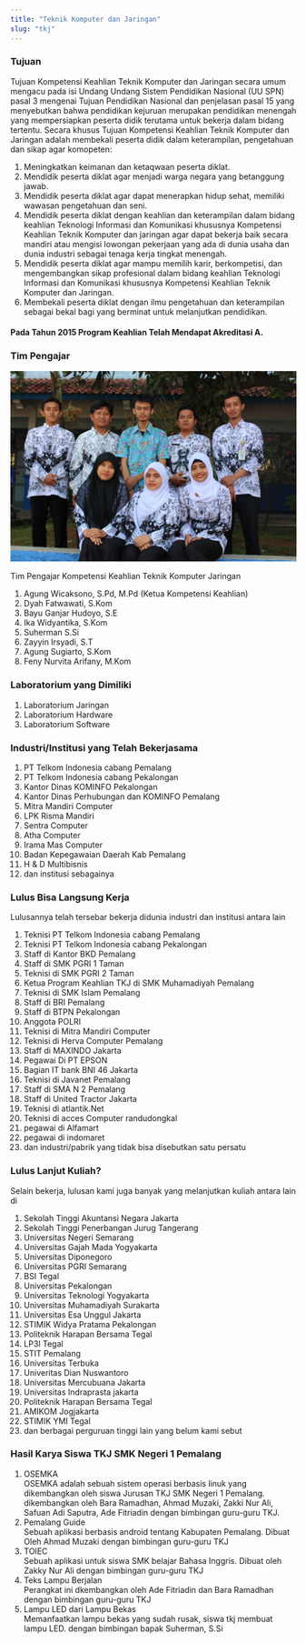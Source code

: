 ```yaml
---
title: "Teknik Komputer dan Jaringan"
slug: "tkj"
---
```

### Tujuan

Tujuan Kompetensi Keahlian Teknik Komputer dan Jaringan secara umum mengacu pada isi Undang Undang Sistem Pendidikan Nasional (UU SPN) pasal 3 mengenai Tujuan Pendidikan Nasional dan penjelasan pasal 15 yang menyebutkan bahwa pendidikan kejuruan merupakan pendidikan menengah yang mempersiapkan peserta didik terutama untuk bekerja dalam bidang tertentu. Secara khusus Tujuan Kompetensi Keahlian Teknik Komputer dan Jaringan adalah membekali peserta didik dalam keterampilan, pengetahuan dan sikap agar komopeten:

1. Meningkatkan keimanan dan ketaqwaan peserta diklat.
2. Mendidik peserta diklat agar menjadi warga negara yang betanggung jawab.
3. Mendidik peserta diklat agar dapat menerapkan hidup sehat, memiliki wawasan pengetahuan dan seni.
4. Mendidik peserta diklat dengan keahlian dan keterampilan dalam bidang keahlian Teknologi Informasi dan Komunikasi khususnya Kompetensi Keahlian Teknik Komputer dan jaringan agar dapat bekerja baik secara mandiri atau mengisi lowongan pekerjaan yang ada di dunia usaha dan dunia industri sebagai tenaga kerja tingkat menengah.
5. Mendidik peserta diklat agar mampu memilih karir, berkompetisi, dan mengembangkan sikap profesional dalam bidang keahlian Teknologi Informasi dan Komunikasi khususnya Kompetensi Keahlian Teknik Komputer dan Jaringan.
6. Membekali peserta diklat dengan ilmu pengetahuan dan keterampilan sebagai bekal bagi yang berminat untuk melanjutkan pendidikan.

#### Pada Tahun 2015 Program Keahlian Telah Mendapat Akreditasi A.

### Tim Pengajar

![Guru TKJ](/uploads/Y8GtmiQ.jpeg)

Tim Pengajar Kompetensi Keahlian Teknik Komputer Jaringan

1. Agung Wicaksono, S.Pd, M.Pd (Ketua Kompetensi Keahlian)
2. Dyah Fatwawati, S.Kom
3. Bayu Ganjar Hudoyo, S.E
4. Ika Widyantika, S.Kom
5. Suherman S.Si
6. Zayyin Irsyadi, S.T
7. Agung Sugiarto, S.Kom
8. Feny Nurvita Arifany, M.Kom

### Laboratorium yang Dimiliki

1. Laboratorium Jaringan
2. Laboratorium Hardware
3. Laboratorium Software

### Industri/Institusi yang Telah Bekerjasama

1. PT Telkom Indonesia cabang Pemalang
2. PT Telkom Indonesia cabang Pekalongan
3. Kantor Dinas KOMINFO Pekalongan
4. Kantor Dinas Perhubungan dan KOMINFO Pemalang
5. Mitra Mandiri Computer
6. LPK Risma Mandiri
7. Sentra Computer
8. Atha Computer
9. Irama Mas Computer
10. Badan Kepegawaian Daerah Kab Pemalang
11. H & D Multibisnis
12. dan institusi sebagainya

### Lulus Bisa Langsung Kerja

Lulusannya telah tersebar bekerja didunia industri dan institusi antara lain

1. Teknisi PT Telkom Indonesia cabang Pemalang
2. Teknisi PT Telkom Indonesia cabang Pekalongan
3. Staff di Kantor BKD Pemalang
4. Staff di SMK PGRI 1 Taman
5. Teknisi di SMK PGRI 2 Taman
6. Ketua Program Keahlian TKJ di SMK Muhamadiyah  Pemalang
7. Teknisi di SMK Islam Pemalang
8. Staff di BRI Pemalang
9. Staff di BTPN Pekalongan
10. Anggota POLRI
11. Teknisi di Mitra Mandiri Computer
12. Teknisi di Herva Computer Pemalang
13. Staff di MAXINDO Jakarta
14. Pegawai Di PT EPSON
15. Bagian IT bank BNI 46 Jakarta
16. Teknisi di Javanet Pemalang
17. Staff di SMA N 2 Pemalang
18. Staff di United Tractor Jakarta
19. Teknisi di atlantik.Net
20. Teknisi di acces Computer randudongkal
21. pegawai di Alfamart
22. pegawai di indomaret
23. dan industri/pabrik yang tidak bisa disebutkan satu persatu

### Lulus Lanjut Kuliah?

Selain bekerja, lulusan kami juga banyak yang melanjutkan kuliah antara lain di

1. Sekolah Tinggi Akuntansi Negara Jakarta
2. Sekolah Tinggi Penerbangan Jurug Tangerang
3. Universitas Negeri Semarang
4. Universitas Gajah Mada Yogyakarta
5. Universitas Diponegoro
6. Universitas PGRI Semarang
7. BSI Tegal
8. Universitas Pekalongan
9. Universitas Teknologi Yogyakarta
10. Universitas Muhamadiyah Surakarta
11. Universitas Esa Unggul Jakarta
12. STIMIK Widya Pratama Pekalongan
13. Politeknik Harapan Bersama Tegal
14. LP3I Tegal
15. STIT Pemalang
16. Universitas Terbuka
17. Univeritas Dian Nuswantoro
18. Universitas Mercubuana Jakarta
19. Universitas Indraprasta jakarta
20. Politeknik Harapan Bersama Tegal
21. AMIKOM Jogjakarta
22. STIMIK YMI Tegal
23. dan berbagai perguruan tinggi lain yang belum kami sebut

### Hasil Karya Siswa TKJ SMK Negeri 1 Pemalang

1. OSEMKA<br>
   OSEMKA adalah sebuah sistem operasi berbasis linuk yang dikembangkan oleh siswa Jurusan TKJ SMK Negeri 1 Pemalang. dikembangkan oleh Bara Ramadhan, Ahmad Muzaki, Zakki Nur Ali, Safuan Adi Saputra, Ade Fitriadin dengan bimbingan guru-guru TKJ.
2. Pemalang Guide<br>
   Sebuah aplikasi berbasis android tentang Kabupaten Pemalang. Dibuat Oleh Ahmad Muzaki dengan bimbingan guru-guru TKJ
3. TOIEC<br>
   Sebuah aplikasi untuk siswa SMK belajar Bahasa Inggris. Dibuat oleh Zakky Nur Ali dengan bimbingan guru-guru TKJ
4. Teks Lampu Berjalan<br>
   Perangkat ini dkembangkan oleh Ade Fitriadin dan Bara Ramadhan dengan bimbingan guru-guru TKJ
5. Lampu LED dari Lampu Bekas<br>
   Memanfaatkan lampu bekas yang sudah rusak, siswa tkj membuat lampu LED. dengan bimbingan bapak Suherman, S.Si